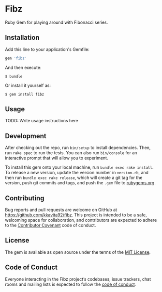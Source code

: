 # Fibz

Ruby Gem for playing around with Fibonacci series.

## Installation

Add this line to your application's Gemfile:

```ruby
gem 'fibz'
```

And then execute:

    $ bundle

Or install it yourself as:

    $ gem install fibz

## Usage

TODO: Write usage instructions here

## Development

After checking out the repo, run `bin/setup` to install dependencies. Then, run `rake spec` to run the tests. You can also run `bin/console` for an interactive prompt that will allow you to experiment.

To install this gem onto your local machine, run `bundle exec rake install`. To release a new version, update the version number in `version.rb`, and then run `bundle exec rake release`, which will create a git tag for the version, push git commits and tags, and push the `.gem` file to [rubygems.org](https://rubygems.org).

## Contributing

Bug reports and pull requests are welcome on GitHub at https://github.com/kkavita92/fibz. This project is intended to be a safe, welcoming space for collaboration, and contributors are expected to adhere to the [Contributor Covenant](http://contributor-covenant.org) code of conduct.

## License

The gem is available as open source under the terms of the [MIT License](http://opensource.org/licenses/MIT).

## Code of Conduct

Everyone interacting in the Fibz project’s codebases, issue trackers, chat rooms and mailing lists is expected to follow the [code of conduct](https://github.com/kkavita92/fibz/blob/master/CODE_OF_CONDUCT.md).
